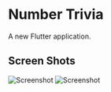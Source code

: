 # Number Trivia

A new Flutter application.

## Screen Shots

![Screenshot](https://https://github.com/vanvicka/numbers-trivia-app-using-TDD/blob/master/Screenshot_1.png?raw=true)
![Screenshot](https://https://github.com/vanvicka/numbers-trivia-app-using-TDD/blob/master/Screenshot_2.png?raw=true)



